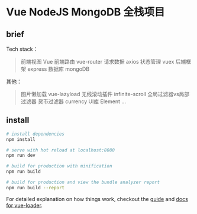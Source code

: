 # Vue NodeJS MongoDB 全栈项目

## brief

Tech stack：
> 前端视图  Vue
> 前端路由 vue-router
> 请求数据 axios
> 状态管理 vuex
> 后端框架 express
> 数据库  mongoDB

其他：
> 图片懒加载 vue-lazyload
> 无线滚动插件 infinite-scroll
> 全局过滤器vs局部过滤器
> 货币过滤器 currency
> UI库 Element
> ...


## install

``` bash
# install dependencies
npm install

# serve with hot reload at localhost:8080
npm run dev

# build for production with minification
npm run build

# build for production and view the bundle analyzer report
npm run build --report
```

For detailed explanation on how things work, checkout the [guide](http://vuejs-templates.github.io/webpack/) and [docs for vue-loader](http://vuejs.github.io/vue-loader).

